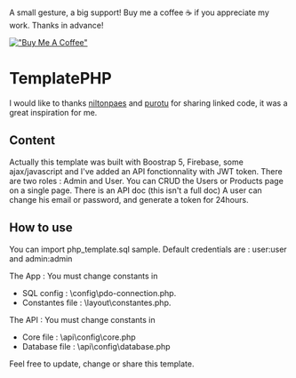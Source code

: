 A small gesture, a big support! Buy me a coffee ☕ if you appreciate my work. Thanks in advance!

[!["Buy Me A Coffee"](https://www.buymeacoffee.com/assets/img/custom_images/orange_img.png)](https://www.buymeacoffee.com/yann83)

# TemplatePHP
I would like to thanks [niltonpaes](https://github.com/niltonpaes/php_template_crud_api/) and [purotu](https://github.com/datamonnit/simple-crud-example/) for sharing linked code, it was a great inspiration for me.

## Content
Actually this template was built with Boostrap 5, Firebase, some ajax/javascript and I've added an API fonctionnality with JWT token.
There are two roles : Admin and User.
You can CRUD the Users or Products page on a single page.
There is an API doc (this isn't a full doc)
A user can change his email or password, and generate a token for 24hours.

  ## How to use
You can import php_template.sql sample.
Default credentials are : user:user and admin:admin

The App :
You must change constants in 
- SQL config : \config\pdo-connection.php. 
- Constantes file : \layout\constantes.php.

The API :
You must change constants in 
- Core file : \api\config\core.php
- Database file : \api\config\database.php

Feel free to update, change or share this template.
